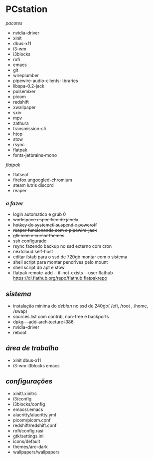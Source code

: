 # PCstation

*pacotes*
  - nvidia-driver
  - xinit
  - dbus-x11
  - i3-wm
  - i3blocks
  - rofi
  - emacs
  - git
  - wireplumber
  - pipewire-audio-clients-libraries
  - libspa-0.2-jack
  - pulsemixer
  - picom
  - redshift
  - xwallpaper
  - sxiv
  - mpv
  - zathura
  - transmission-cli
  - htop
  - stow
  - rsync
  - flatpak
  - fonts-jetbrains-mono
    
*flatpak*
  - flatseal 
  - firefox ungoogled-chromium
  - steam lutris discord 
  - reaper

  
### *a fazer*
- login automatico e grub 0
- ~~workspace especifico de janela~~
- ~~hotkey do systemctl suspend e poweroff~~
- ~~reaper funcionando com o pipewire-jack~~
- ~~gtk icon e cursor themes~~
- ssh configurado
- rsync fazendo backup no ssd externo com cron
- nextcloud self-host
- editar fstab para o ssd de 720gb montar com o sistema
- shell script para montar  pendrives pelo mount
- shell script do apt e stow
- flatpak remote-add --if-not-exists --user flathub https://dl.flathub.org/repo/flathub.flatpakrepo


## *sistema*
- instalação mínima do *debian* no ssd de 240gb( /efi, /root , /home, /swap)
- sources.list com contrib, non-free e backports
- ~~dpkg --add-architecture i386~~ 
- nvidia-driver
- reboot

## *área de trabalho*
- xinit dbus-x11 
- i3-wm i3blocks emacs

## *configurações*
- xinit/.xinitrc
- i3/config
- i3blocks/config
- emacs/.emacs
- alacritty/alacritty.yml
- picom/picom.conf
- redshift/redshift.conf
- rofi/config.rasi
- gtk/settings.ini
- icons/default
- themes/arc-dark
- wallpapers/wallpapers
  
